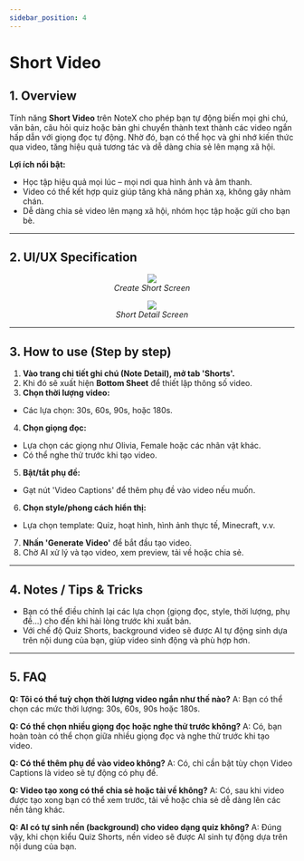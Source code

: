 ```yaml
---
sidebar_position: 4
---
```


# Short Video

## 1. Overview

Tính năng **Short Video** trên NoteX cho phép bạn tự động biến mọi ghi chú, văn bản, câu hỏi quiz hoặc bản ghi chuyển thành text thành các video ngắn hấp dẫn với giọng đọc tự động. Nhờ đó, bạn có thể học và ghi nhớ kiến thức qua video, tăng hiệu quả tương tác và dễ dàng chia sẻ lên mạng xã hội.

**Lợi ích nổi bật:**

- Học tập hiệu quả mọi lúc – mọi nơi qua hình ảnh và âm thanh.
- Video có thể kết hợp quiz giúp tăng khả năng phản xạ, không gây nhàm chán.
- Dễ dàng chia sẻ video lên mạng xã hội, nhóm học tập hoặc gửi cho bạn bè.

---

## 2. UI/UX Specification

<p align="center">
<img src="https://pub-661d733d32f14d8684c7617d2f2e3372.r2.dev/docs/short_create.jpg"/>
<br />
<em>Create Short Screen</em>
</p>

<p align="center">
<img src="https://pub-661d733d32f14d8684c7617d2f2e3372.r2.dev/docs/short_detail.jpg"/>
<br />
<em>Short Detail Screen</em>
</p>

---

## 3. How to use (Step by step)

1. **Vào trang chi tiết ghi chú (Note Detail), mở tab 'Shorts'.**
2. Khi đó sẽ xuất hiện **Bottom Sheet** để thiết lập thông số video.
3. **Chọn thời lượng video:**

- Các lựa chọn: 30s, 60s, 90s, hoặc 180s.

4. **Chọn giọng đọc:**

- Lựa chọn các giọng như Olivia, Female hoặc các nhân vật khác.
- Có thể nghe thử trước khi tạo video.

5. **Bật/tắt phụ đề:**

- Gạt nút 'Video Captions' để thêm phụ đề vào video nếu muốn.

6. **Chọn style/phong cách hiển thị:**

- Lựa chọn template: Quiz, hoạt hình, hình ảnh thực tế, Minecraft, v.v.

7. **Nhấn 'Generate Video'** để bắt đầu tạo video.
8. Chờ AI xử lý và tạo video, xem preview, tải về hoặc chia sẻ.

---

## 4. Notes / Tips & Tricks

- Bạn có thể điều chỉnh lại các lựa chọn (giọng đọc, style, thời lượng, phụ đề...) cho đến khi hài lòng trước khi xuất bản.
- Với chế độ Quiz Shorts, background video sẽ được AI tự động sinh dựa trên nội dung của bạn, giúp video sinh động và phù hợp hơn.

---

## 5. FAQ

**Q: Tôi có thể tuỳ chọn thời lượng video ngắn như thế nào?**
A: Bạn có thể chọn các mức thời lượng: 30s, 60s, 90s hoặc 180s.

**Q: Có thể chọn nhiều giọng đọc hoặc nghe thử trước không?**
A: Có, bạn hoàn toàn có thể chọn giữa nhiều giọng đọc và nghe thử trước khi tạo video.

**Q: Có thể thêm phụ đề vào video không?**
A: Có, chỉ cần bật tùy chọn Video Captions là video sẽ tự động có phụ đề.

**Q: Video tạo xong có thể chia sẻ hoặc tải về không?**
A: Có, sau khi video được tạo xong bạn có thể xem trước, tải về hoặc chia sẻ dễ dàng lên các nền tảng khác.

**Q: AI có tự sinh nền (background) cho video dạng quiz không?**
A: Đúng vậy, khi chọn kiểu Quiz Shorts, nền video sẽ được AI sinh tự động dựa trên nội dung của bạn.
